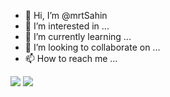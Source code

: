 - 👋 Hi, I’m @mrtSahin
- 👀 I’m interested in ...
- 🌱 I’m currently learning ...
- 💞️ I’m looking to collaborate on ...
- 📫 How to reach me ...

<img src="https://github-readme-stats.vercel.app/api?username=mrtSahin&show_icons=true&theme=radical">
<img src="https://github-readme-stats.vercel.app/api/top-langs/?username=mrtSahin&layout=compact">
